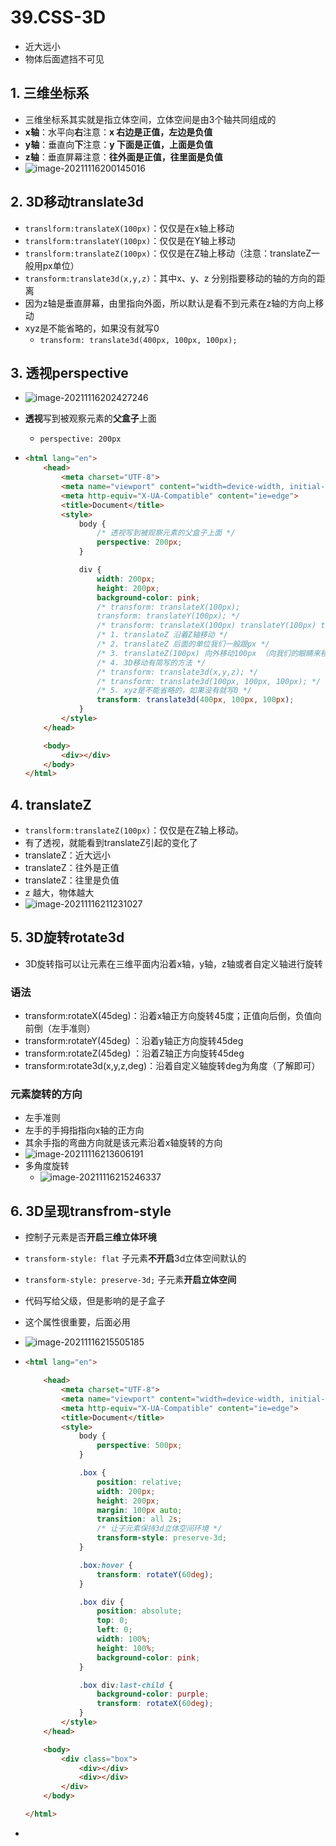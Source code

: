 # 39.CSS-3D

- 近大远小
- 物体后面遮挡不可见

## 1. 三维坐标系

- 三维坐标系其实就是指立体空间，立体空间是由3个轴共同组成的
- **x轴**：水平向**右**注意：**x 右边是正值，左边是负值**
- **y轴**：垂直向**下**注意：**y 下面是正值，上面是负值**
- **z轴**：垂直屏幕注意：**往外面是正值，往里面是负值**
- ![image-20211116200145016](https://raw.githubusercontent.com/TWDH/Leetcode-From-Zero/pictures/img/image-20211116200145016.png)

## 2. 3D移动translate3d

- `translform:translateX(100px)`：仅仅是在x轴上移动
- `translform:translateY(100px)`：仅仅是在Y轴上移动
- `translform:translateZ(100px)`：仅仅是在Z轴上移动（注意：translateZ一般用px单位）
- `transform:translate3d(x,y,z)`：其中x、y、z 分别指要移动的轴的方向的距离
- 因为z轴是垂直屏幕，由里指向外面，所以默认是看不到元素在z轴的方向上移动
- xyz是不能省略的，如果没有就写0
  - `transform: translate3d(400px, 100px, 100px);`

## 3. 透视perspective

- ![image-20211116202427246](https://raw.githubusercontent.com/TWDH/Leetcode-From-Zero/pictures/img/image-20211116202427246.png)

- **透视**写到被观察元素的**父盒子**上面

  - `perspective: 200px`

- ```html
  <html lang="en">
      <head>
          <meta charset="UTF-8">
          <meta name="viewport" content="width=device-width, initial-scale=1.0">
          <meta http-equiv="X-UA-Compatible" content="ie=edge">
          <title>Document</title>
          <style>
              body {
                  /* 透视写到被观察元素的父盒子上面 */
                  perspective: 200px;
              }
  
              div {
                  width: 200px;
                  height: 200px;
                  background-color: pink;
                  /* transform: translateX(100px);
                  transform: translateY(100px); */
                  /* transform: translateX(100px) translateY(100px) translateZ(100px); */
                  /* 1. translateZ 沿着Z轴移动 */
                  /* 2. translateZ 后面的单位我们一般跟px */
                  /* 3. translateZ(100px) 向外移动100px （向我们的眼睛来移动的） */
                  /* 4. 3D移动有简写的方法 */
                  /* transform: translate3d(x,y,z); */
                  /* transform: translate3d(100px, 100px, 100px); */
                  /* 5. xyz是不能省略的，如果没有就写0 */
                  transform: translate3d(400px, 100px, 100px);
              }
          </style>
      </head>
  
      <body>
          <div></div>
      </body>
  </html>
  ```

## 4. translateZ

- `translform:translateZ(100px)`：仅仅是在Z轴上移动。
- 有了透视，就能看到translateZ引起的变化了
- translateZ：近大远小
- translateZ：往外是正值
- translateZ：往里是负值
- z 越大，物体越大
- ![image-20211116211231027](https://raw.githubusercontent.com/TWDH/Leetcode-From-Zero/pictures/img/image-20211116211231027.png)

## 5. 3D旋转rotate3d

- 3D旋转指可以让元素在三维平面内沿着x轴，y轴，z轴或者自定义轴进行旋转

### 语法

- transform:rotateX(45deg)：沿着x轴正方向旋转45度；正值向后倒，负值向前倒（左手准则）
- transform:rotateY(45deg) ：沿着y轴正方向旋转45deg
- transform:rotateZ(45deg) ：沿着Z轴正方向旋转45deg
-  transform:rotate3d(x,y,z,deg)：沿着自定义轴旋转deg为角度（了解即可）

### 元素旋转的方向

- 左手准则
- 左手的手拇指指向x轴的正方向
- 其余手指的弯曲方向就是该元素沿着x轴旋转的方向
- ![image-20211116213606191](https://raw.githubusercontent.com/TWDH/Leetcode-From-Zero/pictures/img/image-20211116213606191.png)
- 多角度旋转
  - ![image-20211116215246337](https://raw.githubusercontent.com/TWDH/Leetcode-From-Zero/pictures/img/image-20211116215246337.png)

## 6. 3D呈现transfrom-style

- 控制子元素是否**开启三维立体环境**

- `transform-style: flat` 子元素**不开启**3d立体空间默认的

- `transform-style: preserve-3d;` 子元素**开启立体空间**

- 代码写给父级，但是影响的是子盒子

- 这个属性很重要，后面必用

- ![image-20211116215505185](https://raw.githubusercontent.com/TWDH/Leetcode-From-Zero/pictures/img/image-20211116215505185.png)

- ```html
  <html lang="en">
  
      <head>
          <meta charset="UTF-8">
          <meta name="viewport" content="width=device-width, initial-scale=1.0">
          <meta http-equiv="X-UA-Compatible" content="ie=edge">
          <title>Document</title>
          <style>
              body {
                  perspective: 500px;
              }
  
              .box {
                  position: relative;
                  width: 200px;
                  height: 200px;
                  margin: 100px auto;
                  transition: all 2s;
                  /* 让子元素保持3d立体空间环境 */
                  transform-style: preserve-3d;
              }
  
              .box:hover {
                  transform: rotateY(60deg);
              }
  
              .box div {
                  position: absolute;
                  top: 0;
                  left: 0;
                  width: 100%;
                  height: 100%;
                  background-color: pink;
              }
  
              .box div:last-child {
                  background-color: purple;
                  transform: rotateX(60deg);
              }
          </style>
      </head>
  
      <body>
          <div class="box">
              <div></div>
              <div></div>
          </div>
      </body>
  
  </html>
  ```

- 













